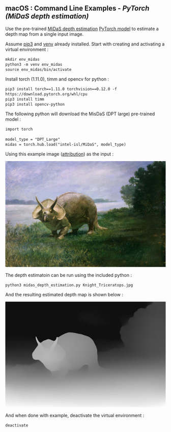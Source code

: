 
## macOS : Command Line Examples -  *PyTorch (MiDaS depth estimation)*

Use the pre-trained [MiDaS depth estimation](https://github.com/isl-org/MiDaS) [PyTorch model](https://pytorch.org/hub/intelisl_midas_v2/) to estimate a depth map from a single input image.

Assume [pip3](../mc_07_pip3) and [venv](../mc_08_virtualenv) already installed. Start with creating and activating a virtual environment :

```
mkdir env_midas
python3 -m venv env_midas
source env_midas/bin/activate
```

Install torch (1.11.0), timm and opencv for python :

```
pip3 install torch==1.11.0 torchvision==0.12.0 -f https://download.pytorch.org/whl/cpu
pip3 install timm
pip3 install opencv-python
```

The following python will download the MisDaS (DPT large) pre-trained model :

```
import torch

model_type = "DPT_Large"
midas = torch.hub.load("intel-isl/MiDaS", model_type)
```

Using this example image ([attribution](https://en.wikipedia.org/wiki/File:Knight_Triceratops.jpg)) as the input :

<img src="Knight_Triceratops.jpg">

The depth estimatoin can be run using the included python :

```
python3 midas_depth_estimation.py Knight_Triceratops.jpg
```

And the resulting estimated depth map is shown below :

<img src="Knight_Triceratops_depth.jpg">

And when done with example, deactivate the virtual environment :

```
deactivate
```
